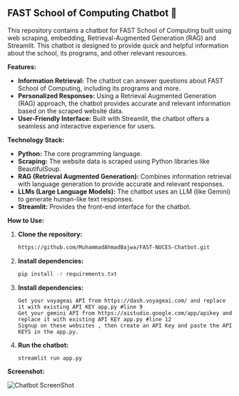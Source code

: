 ## FAST School of Computing Chatbot 🤖

This repository contains a chatbot for FAST School of Computing built using web scraping, embedding, Retrieval-Augmented Generation (RAG) and Streamlit. This chatbot is designed to provide quick and helpful information about the school, its programs, and other relevant resources.

**Features:**

* **Information Retrieval:** The chatbot can answer questions about FAST School of Computing, including its programs and more.
* **Personalized Responses:** Using a Retrieval Augmented Generation (RAG) approach, the chatbot provides accurate and relevant information based on the scraped website data.
* **User-Friendly Interface:** Built with Streamlit, the chatbot offers a seamless and interactive experience for users.

**Technology Stack:**

* **Python:** The core programming language.
* **Scraping:** The website data is scraped using Python libraries like BeautifulSoup.
* **RAG (Retrieval Augmented Generation):**  Combines information retrieval with language generation to provide accurate and relevant responses.
* **LLMs (Large Language Models):** The chatbot uses an LLM (like Gemini) to generate human-like text responses.
* **Streamlit:** Provides the front-end interface for the chatbot.

**How to Use:**

1. **Clone the repository:**
   ```bash
   https://github.com/MuhammadAhmadBajwa/FAST-NUCES-Chatbot.git
   ```
2. **Install dependencies:**
   ```bash
   pip install -r requirements.txt
   ```
2. **Install dependencies:**
   ```
   Get your voyageai API from https://dash.voyageai.com/ and replace it with existing API KEY app.py #line 9
   Get your gemini API from https://aistudio.google.com/app/apikey and replace it with existing API KEY app.py #line 12 
   Signup on these websites , then create an API Key and paste the API KEYS in the app.py.
   ```
4. **Run the chatbot:**
   ```bash
   streamlit run app.py
   ```

**Screenshot:**

<img alt="Chatbot ScreenShot" src="https://raw.githubusercontent.com/MuhammadAhmadBajwa/FAST-NUCES-Chatbot/main/images/Screenshoot.png">
